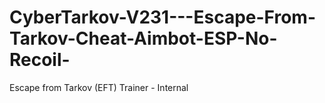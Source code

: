 # CyberTarkov-V231---Escape-From-Tarkov-Cheat-Aimbot-ESP-No-Recoil-
Escape from Tarkov (EFT) Trainer - Internal

